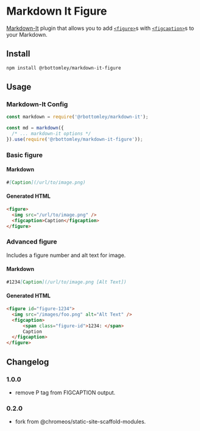 # Markdown It Figure

[Markdown-It](https://markdown-it.github.io/) plugin that allows you to add [`<figure>`](https://developer.mozilla.org/en-US/docs/Web/HTML/Element/figure)s with [`<figcaption>`](https://developer.mozilla.org/en-US/docs/Web/HTML/Element/figcaption)s to your Markdown.

## Install

```bash
npm install @rbottomley/markdown-it-figure
```

## Usage

### Markdown-It Config

```js
const markdown = require('@rbottomley/markdown-it');

const md = markdown({
  /* ... markdown-it options */
}).use(require('@rbottomley/markdown-it-figure'));
```

### Basic figure

#### Markdown
```md
#[Caption](/url/to/image.png)
```

#### Generated HTML
```html
<figure>
  <img src="/url/to/image.png" />
  <figcaption>Caption</figcaption>
</figure>
```

### Advanced figure

Includes a figure number and alt text for image.

#### Markdown
```md
#1234[Caption](/url/to/image.png [Alt Text])
```

#### Generated HTML
```html
<figure id="figure-1234">
  <img src="/images/foo.png" alt="Alt Text" />
  <figcaption>
      <span class="figure-id">1234: </span>
      Caption
  </figcaption>
</figure>
```

## Changelog

### 1.0.0
- remove P tag from FIGCAPTION output.

### 0.2.0
- fork from @chromeos/static-site-scaffold-modules.

